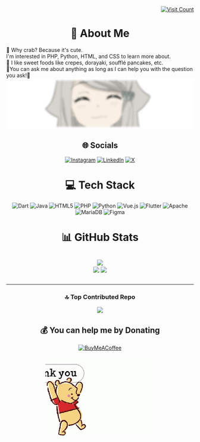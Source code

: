 <div align="right">
  <a href="https://visitcount.itsvg.in">
    <img src="https://visitcount.itsvg.in/api?id=ripaaf&icon=0&color=5" alt="Visit Count" />
  </a>
</div>

<h1 align="center">💫 About Me</h1>
🦀 Why crab? Because it's cute. <br>I'm interested in PHP, Python, HTML, and CSS to learn more about. <br>🍰 I like sweet foods like crepes, dorayaki, soufflé pancakes, etc.<br>🐚You can ask me about anything as long as I can help you with the question you ask!🐳

<img src=kanio.png>
<div align="center"> 
  
<h2 align="center">🌐 Socials</h2>

[![Instagram](https://img.shields.io/badge/Instagram-%23E4405F.svg?logo=Instagram&logoColor=white)](https://instagram.com/ripaaf_) [![LinkedIn](https://img.shields.io/badge/LinkedIn-%230077B5.svg?logo=linkedin&logoColor=white)](https://linkedin.com/in/yusarinn) [![X](https://img.shields.io/badge/X-black.svg?logo=X&logoColor=white)](https://x.com/myusufrifa) 

<h1 align="center">💻 Tech Stack</h1>

![Dart](https://img.shields.io/badge/dart-%230175C2.svg?style=for-the-badge&logo=dart&logoColor=white) ![Java](https://img.shields.io/badge/java-%23ED8B00.svg?style=for-the-badge&logo=openjdk&logoColor=white) ![HTML5](https://img.shields.io/badge/html5-%23E34F26.svg?style=for-the-badge&logo=html5&logoColor=white) ![PHP](https://img.shields.io/badge/php-%23777BB4.svg?style=for-the-badge&logo=php&logoColor=white) ![Python](https://img.shields.io/badge/python-3670A0?style=for-the-badge&logo=python&logoColor=ffdd54) ![Vue.js](https://img.shields.io/badge/vue.js-%2335495e.svg?style=for-the-badge&logo=vuedotjs&logoColor=%234FC08D) ![Flutter](https://img.shields.io/badge/Flutter-%2302569B.svg?style=for-the-badge&logo=Flutter&logoColor=white) ![Apache](https://img.shields.io/badge/apache-%23D42029.svg?style=for-the-badge&logo=apache&logoColor=white) ![MariaDB](https://img.shields.io/badge/MariaDB-003545?style=for-the-badge&logo=mariadb&logoColor=white) ![Figma](https://img.shields.io/badge/figma-%23F24E1E.svg?style=for-the-badge&logo=figma&logoColor=white)

<h1 align="center">📊 GitHub Stats</h1>
<div style="display:flex;align-item:center;justify-content:center;flex-direction:row;">

<img src="https://github-readme-stats.vercel.app/api?username=ripaaf&theme=radical&hide_border=false&include_all_commits=false&count_private=false"><br/>
<img src="https://github-readme-streak-stats.herokuapp.com/?user=ripaaf&theme=radical&hide_border=false">
<img src="https://github-readme-stats.vercel.app/api/top-langs/?username=ripaaf&theme=radical&hide_border=false&include_all_commits=false&count_private=false&layout=compact">

</div>

---

### 🔝 Top Contributed Repo
![](https://github-contributor-stats.vercel.app/api?username=ripaaf&limit=5&theme=radical&combine_all_yearly_contributions=true)


  <h2 align="center">💰 You can help me by Donating</h2>

<div align="center" style="text-align:center;display:flex;align-items:center;justify-content:center;">
  <a href="https://buymeacoffee.com/yusarinn">
    <img src="https://img.shields.io/badge/Buy%20Me%20a%20Coffee-ffdd00?style=for-the-badge&logo=buy-me-a-coffee&logoColor=black" alt="BuyMeACoffee" />
  </a>
</div>
</br>

  <div align="center">
  <img src="ty.gif">
  </div>
  
